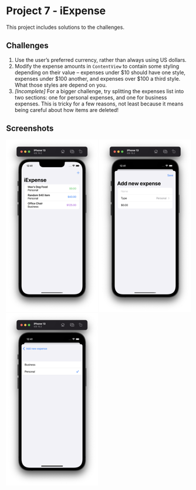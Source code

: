 # Project 7 - iExpense

This project includes solutions to the challenges.

## Challenges

1. Use the user’s preferred currency, rather than always using US dollars.
2. Modify the expense amounts in `ContentView` to contain some styling depending on their value – expenses under $10 should have one style, expenses under $100 another, and expenses over $100 a third style. What those styles are depend on you.
3. *[Incomplete]* For a bigger challenge, try splitting the expenses list into two sections: one for personal expenses, and one for business expenses. This is tricky for a few reasons, not least because it means being careful about how items are deleted!

## Screenshots

<div>
  <img src="https://github.com/AnxietyMedicine/100DaysOfSwiftUI/blob/main/10-Project-7-iExpense/Screenshots/Project%207%20-%201.png" width="250">
  <img src="https://github.com/AnxietyMedicine/100DaysOfSwiftUI/blob/main/10-Project-7-iExpense/Screenshots/Project%207%20-%202.png" width="250">
  <img src="https://github.com/AnxietyMedicine/100DaysOfSwiftUI/blob/main/10-Project-7-iExpense/Screenshots/Project%207%20-%203.png" width="250">
</div>
